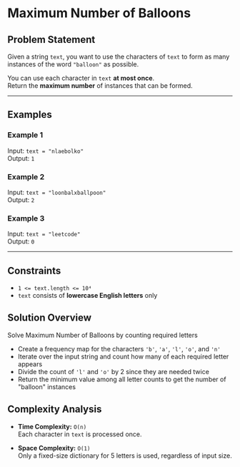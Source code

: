 # Maximum Number of Balloons

## Problem Statement

Given a string `text`, you want to use the characters of `text` to form as many instances of the word `"balloon"` as possible.

You can use each character in `text` **at most once**.  
Return the **maximum number** of instances that can be formed.

---

## Examples

### Example 1  
Input: `text = "nlaebolko"`  
Output: `1`

### Example 2  
Input: `text = "loonbalxballpoon"`  
Output: `2`

### Example 3  
Input: `text = "leetcode"`  
Output: `0`

---

## Constraints

- `1 <= text.length <= 10⁴`
- `text` consists of **lowercase English letters** only

## Solution Overview

Solve Maximum Number of Balloons by counting required letters

- Create a frequency map for the characters `'b'`, `'a'`, `'l'`, `'o'`, and `'n'`
- Iterate over the input string and count how many of each required letter appears
- Divide the count of `'l'` and `'o'` by 2 since they are needed twice
- Return the minimum value among all letter counts to get the number of "balloon" instances

## Complexity Analysis

- **Time Complexity:** `O(n)`  
  Each character in `text` is processed once.

- **Space Complexity:** `O(1)`  
  Only a fixed-size dictionary for 5 letters is used, regardless of input size.
